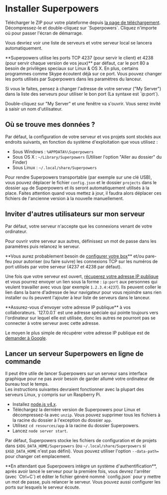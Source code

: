 # Installer Superpowers

<div class="action">
  <p>Télécharger le ZIP pour votre plateforme depuis <a href="https://sparklinlabs.itch.io/superpowers" target="_blank">la page de téléchargement</a>.  
  Décompressez-le et double-cliquez sur `Superpowers`.  
  Cliquez n'importe où pour passer l'écran de démarrage.
</div>

Vous devriez voir une liste de serveurs et votre serveur local se lancera automatiquement.

<div class="note">
  <p>**Superpowers utilise les ports TCP 4237 (pour servir le client) et 4238 (pour servir chaque version de vos jeux)** par défaut, car le port 80 a besoin de privilèges speciaux sur Linux &amp; OS X. En plus, certains programmes comme Skype écoutent déjà sur ce port. Vous pouvez changer les ports utilisés par Superpowers dans les paramètres du lanceur.

  <p>Si vous le faites, pensez à changer l'adresse de votre serveur ("My Server") dans la liste des serveurs pour utiliser le bon port (La syntaxe est `ip:port`).
</div>

Double-cliquez sur "My Server" et une fenêtre va s'ouvrir. Vous serez invité à saisir un nom d'utilisateur.  

## Où se trouve mes données ?

Par défaut, la configuration de votre serveur et vos projets sont stockés aux endroits suivants, en fonction du système d'exploitation que vous utilisez :

  * Sous Windows : `%APPDATA%\Superpowers`
  * Sous OS X : `~/Library/Superpowers` (Utiliser l'option "Aller au dossier" du Finder)
  * Sous Linux : `~/.local/share/Superpowers`

Pour rendre Superpowers transportable (par exemple sur une clé USB), vous pouvez déplacer le fichier `config.json` et le dossier `projects` dans le dossier `app` de Superpowers et ils seront automatiquement utilisés à la place. Faites attention quand vous mettez à jour, il faudra alors déplacer ces fichiers de l'ancienne version à la nouvelle manuellement.

## Inviter d'autres utilisateurs sur mon serveur

Par défaut, votre serveur n'accepte que les connexions venant de votre ordinateur.

<div class="action">
  <p>Pour ouvrir votre serveur aux autres, définissez un mot de passe dans les paramètres puis relancez le serveur.
</div>

<div class="note">
  <p>**Vous aurez probablement besoin de <a href="https://www.google.com/search?q=configurer%20la%20redirection%20de%20port" target="_blank">configurer votre box</a>** et/ou pare-feu
  pour autoriser (ou faire suivre) les connexions TCP sur les numéros de port utilisés par votre serveur (4237 et 4238 par défaut).
</div>

Une fois que votre serveur est ouvert, <a href="https://www.google.fr/search?q=mon%20ip" target="_blank">récuperez votre adresse IP publique</a> et vous pourrez envoyer un lien sous la forme : `ip:port` aux personnes qui veulent travailler avec vous (par exemple `1.2.3.4:4237`). Ils peuvent coller le lien dans la barre d'adresse de leur navigateur pour vous rejoindre sans rien installer ou ils peuvent l'ajouter à leur liste de serveurs dans le lanceur.

<div class="note">
  <p>**Assurez-vous d'envoyer votre adresse IP publique** à vos collaborateurs. `127.0.0.1` est une adresse spéciale qui pointe toujours vers l'ordinateur sur lequel elle est utilisée, donc les autres ne pourront pas se connecter à votre serveur avec cette adresse.

  <p>Le moyen le plus simple de récupérer votre adresse IP publique est de <a href="https://www.google.fr/search?q=mon%20ip" target="_blank">demander à Google</a>.
</div>

## Lancer un serveur Superpowers en ligne de commande

Il peut être utile de lancer Superpowers sur un serveur sans interface graphique pour ne pas avoir besoin de garder allumé votre ordinateur de bureau tout le temps.  
Les instructions suivantes devraient fonctionner avec la plupart des serveurs Linux, y compris sur un Raspberry Pi.

  * Installez <a href="https://nodejs.org/" target="_blank">node.js v4.x</a>.
  * Téléchargez la dernière version de Superpowers pour Linux et décompressez-la avec `unzip`. Vous pouvez supprimer tous les fichiers à la racine du dossier à l'exception du dossier `app`.
  * Utilisez `cd resources/app` à la racine du dossier Superpowers.
  * Lancez `node server start`.

Par défaut, Superpowers stocke les fichiers de configuration et de projets dans `$XDG_DATA_HOME/Superpowers` (ou `~/.local/share/Superpowers` si `$XGD_DATA_HOME` n'est pas défini). Vous pouvez utiliser l'option `--data-path=` pour changer cet emplacement.

<div class="note">
  **En attendant que Superpowers intègre un système d'authentification**, après avoir lancé le serveur pour la première fois,
  vous devrez l'arrêter (avec `Ctrl+C`) et éditer le fichier généré nommé `config.json` pour y mettre un mot de passe, puis relancer le serveur.
  Vous pouvez aussi configurer les ports sur lesquels le serveur écoute.
</div>
